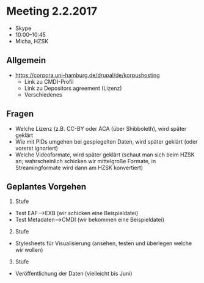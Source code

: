 # Meeting 2.2.2017
* Skype
* 10:00–10:45
* Micha, HZSK

## Allgemein
* https://corpora.uni-hamburg.de/drupal/de/korpushosting
  * Link zu CMDI-Profil
  * Link zu Depositors agreement (Lizenz)
  * Verschiedenes

## Fragen
* Welche Lizenz (z.B. CC-BY oder ACA (über Shibboleth), wird später geklärt
* Wie mit PIDs umgehen bei gespiegelten Daten, wird später geklärt (oder vorerst ignoriert)
* Welche Videoformate, wird später geklärt (schaut man sich beim HZSK an; wahrscheinlich schicken wir mittelgroße Formate, in Streamingformate wird dann am HZSK konvertiert)

## Geplantes Vorgehen
1. Stufe
 * Test EAF-->EXB (wir schicken eine Beispieldatei)
 * Test Metadaten-->CMDI (wir bekommen eine Beispieldatei)

2. Stufe
 * Stylesheets für Visualisierung (ansehen, testen und überlegen welche wir wollen)

3. Stufe
 * Veröffentlichung der Daten (vielleicht bis Juni)
